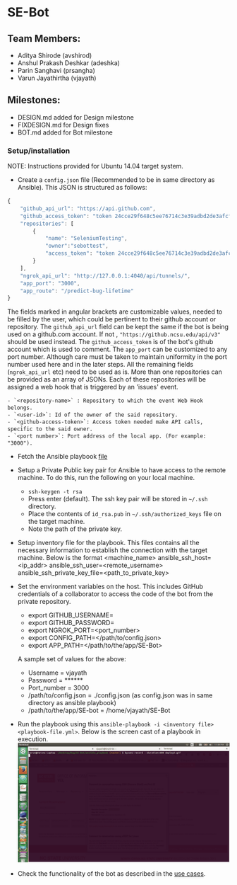 # SE-Bot

## Team Members:
* Aditya Shirode (avshirod)
* Anshul Prakash Deshkar (adeshka)
* Parin Sanghavi (prsangha)
* Varun Jayathirtha (vjayath)

## Milestones:
* DESIGN.md added for Design milestone
* FIXDESIGN.md for Design fixes
* BOT.md added for Bot milestone

### Setup/installation

NOTE: Instructions provided for Ubuntu 14.04 target system.

* Create a `config.json` file (Recommended to be in same directory as Ansible). This JSON is structured as follows:

```javascript
{
    "github_api_url": "https://api.github.com",
    "github_access_token": "token 24cce29f648c5ee76714c3e39adbd2de3afcf032",
    "repositories": [
        {
            "name": "SeleniumTesting",
            "owner":"sebottest",
            "access_token": "token 24cce29f648c5ee76714c3e39adbd2de3afcf032"
        }
    ],
    "ngrok_api_url": "http://127.0.0.1:4040/api/tunnels/",
    "app_port": "3000",
    "app_route": "/predict-bug-lifetime"
}
```
The fields marked in angular brackets are customizable values, needed to be filled by the user, which could be pertinent to their github account or repository. The `github_api_url` field can be kept the same if the bot is being used on a github.com account. If not , `"https://github.ncsu.edu/api/v3"` should be used instead. The `github_access_token` is of the bot's github account which is used to comment. The `app_port` can be customized to any port number. Although care must be taken to maintain uniformity in the port number used here and in the later steps. All the remaining fields (`ngrok_api_url` etc) need to be used as is. More than one repositories can be provided as an array of JSONs. Each of these repositories will be assigned a web hook that is triggered by an 'issues' event.

    - `<repository-name>` : Repository to which the event Web Hook belongs.
    - `<user-id>`: Id of the owner of the said repository.
    - `<github-access-token>`: Access token needed make API calls, specific to the said owner.
    - `<port number>`: Port address of the local app. (For example: "3000").

* Fetch the Ansible playbook [file](https://github.ncsu.edu/adeshka/SE-Bot/blob/master/ansible_playbook/setup.yml)
* Setup a Private Public key pair for Ansible to have access to the remote machine. To do this, run the following on your local machine.
    * `ssh-keygen -t rsa`    
    * Press enter (default). The ssh key pair will be stored in `~/.ssh` directory.
    * Place the contents of `id_rsa.pub` in `~/.ssh/authorized_keys` file on the target machine.
    * Note the path of the private key.
* Setup inventory file for the playbook. This files contains all the necessary information to establish the connection with the target machine. Below is the format
    <machine_name> ansible_ssh_host=<ip_addr> ansible_ssh_user=<remote_username> ansible_ssh_private_key_file=<path_to_private_key>

* Set the environment variables on the host. This includes GitHub credentials of a collaborator to access the code of the bot from the private repository.
   - export GITHUB_USERNAME=<username>
   - export GITHUB_PASSWORD=<password>
   - export NGROK_PORT=<port_number>
   - export CONFIG_PATH=</path/to/config.json>
   - export APP_PATH=</path/to/the/app/SE-Bot>

    A sample set of values for the above:
   - Username = vjayath
   - Password =  ******
   - Port_number = 3000
   - /path/to/config.json =  ./config.json (as config.json was in same directory as ansible playbook)
   - /path/to/the/app/SE-bot = /home/vjayath/SE-Bot

* Run the playbook using this `ansible-playbook -i <inventory file> <playbook-file.yml>`. Below is the screen cast of a playbook in execution.
![Playbook-example](/images/deploy.gif)
* Check the functionality of the bot as described in the [use cases](https://github.ncsu.edu/adeshka/SE-Bot/blob/master/DEPLOY.md).
